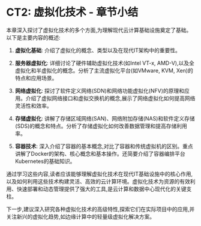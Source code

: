 # CT2: 虚拟化技术 - 章节小结

本章深入探讨了虚拟化技术的多个方面,为理解现代云计算基础设施奠定了基础。以下是主要内容的概述:

1. **虚拟化基础**: 介绍了虚拟化的概念、类型以及在现代IT架构中的重要性。

2. **服务器虚拟化**: 详细讨论了硬件辅助虚拟化技术(如Intel VT-x, AMD-V),以及全虚拟化和半虚拟化的概念。分析了主流虚拟化平台(如VMware, KVM, Xen)的特点和应用场景。

3. **网络虚拟化**: 探讨了软件定义网络(SDN)和网络功能虚拟化(NFV)的原理和应用。介绍了虚拟网络接口和虚拟交换机的概念,展示了网络虚拟化如何提高网络灵活性和效率。

4. **存储虚拟化**: 讲解了存储区域网络(SAN)、网络附加存储(NAS)和软件定义存储(SDS)的概念和特点。分析了存储虚拟化如何改善数据管理和提高存储利用率。

5. **容器技术**: 深入介绍了容器的基本概念,对比了容器和传统虚拟机的区别。重点讲解了Docker的架构、核心概念和基本操作。还简要介绍了容器编排平台Kubernetes的基础知识。

通过学习这些内容,读者应该能够理解虚拟化技术在现代IT基础设施中的核心作用,以及如何利用这些技术构建灵活、高效的云计算环境。虚拟化技术为资源的有效利用、快速部署和动态管理提供了强大的工具,是云计算和数据中心现代化的关键支柱。

下一步,建议深入研究各种虚拟化技术的高级特性,探索它们在实际项目中的应用,并关注新兴的虚拟化趋势,如边缘计算中的轻量级虚拟化解决方案。
